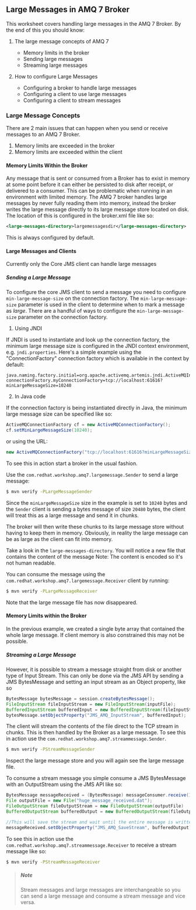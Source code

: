 ## Large Messages in AMQ 7 Broker   

This worksheet covers handling large messages in the AMQ 7 Broker. By the end of this you should know:

1. The large message concepts of AMQ 7
   * Memory limits in the broker
   * Sending large messages
   * Streaming large messages

2. How to configure Large Messages
   * Configuring a broker to handle large messages
   * Configuring a client to use large messages
   * Configuring a client to stream messages


### Large Message Concepts

There are 2 main issues that can happen when you send or receive messages to an AMQ 7 Broker.

1. Memory limits are exceeded in the broker
2. Memory limits are exceeded within the client

#### Memory Limits Within the Broker

Any message that is sent or consumed from a Broker has to exist in memory at some point before
it can either be persisted to disk after receipt, or delivered to a consumer. This can be problematic
when running in an environment with limited memory. The AMQ 7 broker handles large messages by never
 fully reading them into memory, instead the broker writes the large message directly to its large message store
 located on disk.  The location of this is configured in the broker.xml file like so:

```xml
<large-messages-directory>largemessagesdir</large-messages-directory>
```
This is always configured by default.

#### Large Messages and Clients

Currently only the Core JMS client can handle large messages

##### Sending a Large Message

To configure the core JMS client to send a message you need to configure `min-large-message-size` on
the connection factory. The `min-large-message-size` parameter is used in the client to determine when to mark a message
as *large*.  There are a handful of ways to configure the `min-large-message-size` parameter on the connection factory.

1. Using JNDI

If JNDI is used to instantiate and look up the connection factory, the minimum large message size is configured in the
JNDI context environment, e.g. `jndi.properties`. Here's a simple example using the "ConnectionFactory" connection factory
which is available in the context by default:

```properties
java.naming.factory.initial=org.apache.activemq.artemis.jndi.ActiveMQInitialContextFactory
connectionFactory.myConnectionFactory=tcp://localhost:61616?minLargeMessageSize=10240
```

2. In Java code

If the connection factory is being instantiated directly in Java, the minimum
large message size can be specified like so:

```java
ActiveMQConnectionFactory cf = new ActiveMQConnectionFactory();
cf.setMinLargeMessageSize(10240);
```

or using the URL:

```java
new ActiveMQConnectionFactory("tcp://localhost:61616?minLargeMessageSize=10240");
```

To see this in action start a broker in the usual fashion.

Use the `com.redhat.workshop.amq7.largemessage.Sender` to send a large message:

```sh
$ mvn verify -PLargeMessageSender
```

Since the `minLargeMessageSize` size in the example is set to `10240` bytes and the `Sender` client is sending
a bytes message of size `20480` bytes, the client will treat this as a large message and send it in chunks.

The broker will then write these chunks to its large message store without having to keep them in memory.
Obviously, in reality the large message can be as large as the client can fit into memory.

Take a look in the `large-messages-directory`.  You will notice a new file that contains the content of the message
Note: The content is encoded so it's not human readable.

You can consume the message using the `com.redhat.workshop.amq7.largemessage.Receiver` client by running:

```sh
$ mvn verify -PLargeMessageReceiver
```

Note that the large message file has now disappeared.

#### Memory Limits within the Broker

In the previous example, we created a single byte array that contained the whole large message.  If client
memory is also constrained this may not be possible.

##### Streaming a Large Message

However, it is possible to stream a message straight from disk or another type of Input Stream. This can only be done via the JMS API by sending a JMS BytesMessage and setting an input stream as an Object property, like so

```java
BytesMessage bytesMessage = session.createBytesMessage();
FileInputStream fileInputStream = new FileInputStream(inputFile);
BufferedInputStream bufferedInput = new BufferedInputStream(fileInputStream);
bytesMessage.setObjectProperty("JMS_AMQ_InputStream", bufferedInput);
```

The client will stream the contents of the file direct to the TCP stream in chunks.
This is then handled by the Broker as a large message. To see this in action use the
`com.redhat.workshop.amq7.streammessage.Sender`.  

```sh
$ mvn verify -PStreamMessageSender
```

Inspect the large message store and you will again see the large message file.

To consume a stream message you simple consume a JMS BytesMessage with an OutputStream using the JMS API like so:


```java
BytesMessage messageReceived = (BytesMessage) messageConsumer.receive(120000);
File outputFile = new File("huge_message_received.dat");
FileOutputStream fileOutputStream = new FileOutputStream(outputFile)
BufferedOutputStream bufferedOutput = new BufferedOutputStream(fileOutputStream);

//This will save the stream and wait until the entire message is written before continuing.
messageReceived.setObjectProperty("JMS_AMQ_SaveStream", bufferedOutput);
```

To see this in action use the
`com.redhat.workshop.amq7.streammessage.Receiver` to receive a stream message like so:

```sh
$ mvn verify -PStreamMessageReceiver
```

   > ##### Note
   >
   > Stream messages and large messages are interchangeable so you can send a large
   > message and consume a stream message and vice versa.
